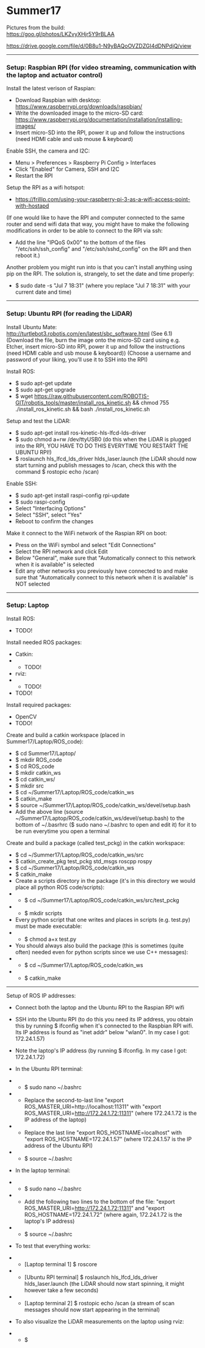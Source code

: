 # Summer17

Pictures from the build:  
https://goo.gl/photos/LKZvyXHjr5Y9rBLAA

https://drive.google.com/file/d/0B8u1-N9yBAQoOVZDZGI4dDNPdjQ/view

******

### Setup: Raspbian RPI (for video streaming, communication with the laptop and actuator control)

Install the latest verison of Raspian:
- Download Raspbian with desktop: https://www.raspberrypi.org/downloads/raspbian/
- Write the downloaded image to the micro-SD card: https://www.raspberrypi.org/documentation/installation/installing-images/
- Insert micro-SD into the RPI, power it up and follow the instructions (need HDMI cable and usb mouse & keyboard)

Enable SSH, the camera and I2C:
- Menu > Preferences > Raspberry Pi Config > Interfaces
- Click "Enabled" for Camera, SSH and I2C
- Restart the RPI

Setup the RPI as a wifi hotspot:
- https://frillip.com/using-your-raspberry-pi-3-as-a-wifi-access-point-with-hostapd

(If one would like to have the RPI and computer connected to the same router and send wifi data that way, you might have to make the following modifications in order to be able to connect to the RPI via ssh:  
- Add the line "IPQoS 0x00" to the bottom of the files "/etc/ssh/ssh_config" and "/etc/ssh/sshd_config" on the RPI and then reboot it.)

Another problem you might run into is that you can't install anything using pip on the RPI. The solution is, strangely, to set the date and time properly:  
- $ sudo date -s "Jul 7 18:31" (where you replace "Jul 7 18:31" with your current date and time)

*****

### Setup: Ubuntu RPI (for reading the LiDAR)

Install Ubuntu Mate:  
http://turtlebot3.robotis.com/en/latest/sbc_software.html (See 6.1) (Download the file, burn the image onto the micro-SD card using e.g. Etcher, insert micro-SD into RPI, power it up and follow the instructions (need HDMI cable and usb mouse & keyboard)) (Choose a username and password of your liking, you'll use it to SSH into the RPI)

Install ROS:
- $ sudo apt-get update
- $ sudo apt-get upgrade
- $ wget https://raw.githubusercontent.com/ROBOTIS-GIT/robotis_tools/master/install_ros_kinetic.sh && chmod 755 ./install_ros_kinetic.sh && bash ./install_ros_kinetic.sh

Setup and test the LiDAR:
- $ sudo apt-get install ros-kinetic-hls-lfcd-lds-driver
- $ sudo chmod a+rw /dev/ttyUSB0 (do this when the LiDAR is plugged into the RPI, YOU HAVE TO DO THIS EVERYTIME YOU RESTART THE UBUNTU RPI!)
- $ roslaunch hls_lfcd_lds_driver hlds_laser.launch (the LiDAR should now start turning and publish messages to /scan, check this with the command $ rostopic echo /scan)

Enable SSH:
- $ sudo apt-get install raspi-config rpi-update
- $ sudo raspi-config
- Select "Interfacing Options"
- Select "SSH", select "Yes"
- Reboot to confirm the changes

Make it connect to the WiFi network of the Raspian RPI on boot:  
- Press on the WiFi symbol and select "Edit Connections"
- Select the RPI network and click Edit
- Below "General", make sure that "Automatically connect to this network when it is available" is selected
- Edit any other networks you previously have connected to and make sure that "Automatically connect to this network when it is available" is NOT selected

*****

### Setup: Laptop

Install ROS:
- TODO!

Install needed ROS packages:
- Catkin:
- - TODO!
- rviz:
- - TODO!
- TODO!

Install required packages:
- OpenCV
- TODO!

Create and build a catkin workspace (placed in Summer17/Laptop/ROS_code):
- $ cd Summer17/Laptop/
- $ mkdir ROS_code
- $ cd ROS_code
- $ mkdir catkin_ws
- $ cd catkin_ws/
- $ mkdir src
- $ cd ~/Summer17/Laptop/ROS_code/catkin_ws
- $ catkin_make
- $ source ~/Summer17/Laptop/ROS_code/catkin_ws/devel/setup.bash
- Add the above line (source ~/Summer17/Laptop/ROS_code/catkin_ws/devel/setup.bash) to the bottom of ~/.basrhrc ($ sudo nano ~/.bashrc to open and edit it) for it to be run everytime you open a terminal

Create and build a package (called test_pckg) in the catkin workspace:
- $ cd ~/Summer17/Laptop/ROS_code/catkin_ws/src
- $ catkin_create_pkg test_pckg std_msgs roscpp rospy
- $ cd ~/Summer17/Laptop/ROS_code/catkin_ws
- $ catkin_make
- Create a scripts directory in the package (it's in this directory we would place all python ROS code/scripts):
- - $ cd ~/Summer17/Laptop/ROS_code/catkin_ws/src/test_pckg
- - $ mkdir scripts
- Every python script that one writes and places in scripts (e.g. test.py) must be made executable:
- - $ chmod a+x test.py
- You should always also build the package (this is sometimes (quite often) needed even for python scripts since we use C++ messages):
- - $ cd ~/Summer17/Laptop/ROS_code/catkin_ws
- - $ catkin_make

****

Setup of ROS IP addresses:
- Connect both the laptop and the Ubuntu RPI to the Raspian RPI wifi
- SSH into the Ubuntu RPI (to do this you need its IP address, you obtain this by running $ ifconfig when it's connected to the Raspbian RPI wifi. Its  IP address is found as "inet addr" below "wlan0". In my case I got: 172.24.1.57)
- Note the laptop's IP address (by running $ ifconfig. In my case I got: 172.24.1.72) 
- In the Ubuntu RPI terminal:
- - $ sudo nano ~/.bashrc
- - Replace the second-to-last line "export ROS_MASTER_URI=http://localhost:11311" with "export ROS_MASTER_URI=http://172.24.1.72:11311" (where 172.24.1.72 is the IP address of the laptop)
- - Replace the last line "export ROS_HOSTNAME=localhost" with "export ROS_HOSTNAME=172.24.1.57" (where 172.24.1.57 is the IP address of the Ubuntu RPI)
- - $ source ~/.bashrc
- In the laptop terminal:
- - $ sudo nano ~/.bashrc
- - Add the following two lines to the bottom of the file: "export ROS_MASTER_URI=http://172.24.1.72:11311" and "export ROS_HOSTNAME=172.24.1.72" (where again, 172.24.1.72 is the laptop's IP address)
- - $ source ~/.bashrc

- To test that everything works:
- - [Laptop terminal 1] $ roscore
- - [Ubuntu RPI terminal] $ roslaunch hls_lfcd_lds_driver hlds_laser.launch (the LiDAR should now start spinning, it might however take a few seconds)
- - [Laptop terminal 2] $ rostopic echo /scan (a stream of scan messages should now start appearing in the terminal)

- To also visualize the LiDAR measurements on the laptop using rviz:
- - $ 


